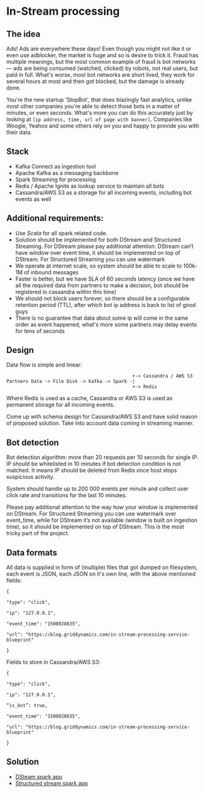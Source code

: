 # In-Stream processing
 ## The idea
Ads! Ads are everywhere these days! Even though you might not like it or even use adblocker, the market is huge and so is desire to trick it. 
Fraud has multiple meanings, but the most common example of fraud is bot networks — ads are being consumed (watched, clicked) by robots, 
not real users, but paid in full. What's worse, most bot networks are short lived, they work for several hours at most and then got blocked, 
but the damage is already done.

You're the new startup 'StopBot', that does blazingly fast analytics, unlike most other companies you're able 
to detect those bots in a matter of minutes, or even seconds. 
What's more you can do this accurately just by looking at `[ip address, time, url of page with banner]`. 
Companies like Woogle, Yeahoo and some others rely on you and happy to provide you with their data.

## Stack
* Kafka Connect as ingestion tool
* Apache Kafka as a messaging backbone
* Spark Streaming for processing
* Redis / Apache Ignite as lookup service to maintain all bots
* Cassandra/AWS S3 as a storage for all incoming events, including bot events as well

## Additional requirements:
* Use *Scala* for all spark related code.
* Solution should be implemented for both DStream and Structured Streaming. For DStream please pay additional attention: DStream can’t have window over event time, it should be implemented on top of DStream. For Structured Streaming you can use watermark
* We operate at internet scale, so system should be able to scale to 100k-1M of inbound messages
* Faster is better, but we have SLA of 60 seconds latency (once we have all the required data from partners to make a decision, bot should be registered in cassandra within this time)
* We should not block users forever, so there should be a configurable retention period (TTL), after which bot ip address is back to list of good guys
* There is no guarantee that data about some ip will come in the same order as event happened, what's more some partners may delay events for tens of seconds

## Design
 Data flow is simple and linear:
```
                                              +-> Cassandra / AWS S3
Partners Data -> File Disk -> Kafka -> Spark -|
                                              +-> Redis
```

Where Redis is used as a cache, Cassandra or AWS S3 is used as permanent storage for all incoming events.

Come up with schema design for Cassandra/AWS S3 and have solid reason of proposed solution. 
Take into account data coming in streaming manner.  

## Bot detection
Bot detection algorithm: more than 20 requests per 10 seconds for single IP. 
IP should be whitelisted in 10 minutes if bot detection condition is not matched. 
It means IP should be deleted from Redis once host stops suspicious activity.  

System should handle up to 200 000 events per minute and collect user click rate and transitions for the last 10 minutes.

Please pay additional attention to the way how your window is implemented on DStream. 
For Structured Streaming you can use watermark over event_time, while for DStream it’s not available 
(window is built on ingestion time), so it should be implemented on top of DStream. 
This is the most tricky part of the project.

## Data formats
 All data is supplied in form of (multiple) files that got dumped on filesystem, 
 each event is JSON, each JSON on it's own line, with the above mentioned fields:
```
{

"type": "click",

"ip": "127.0.0.1",

"event_time": "1500028835",

"url": "https://blog.griddynamics.com/in-stream-processing-service-blueprint"

}
```

Fields to store in Cassandra/AWS S3:
```
{

"type": "click",

"ip": "127.0.0.1",

“is_bot”: true,

"event_time": "1500028835",

"url": "https://blog.griddynamics.com/in-stream-processing-service-blueprint"

}
```

## Solution
* [DSteam spark app](src/main/scala/DStreamApp.scala)
* [Structured stream spark app](src/main/scala/StructStreamApp.scala)

